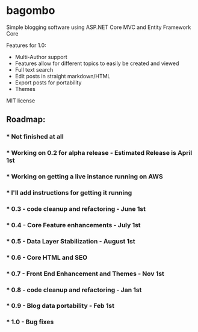 # bagombo

Simple blogging software using ASP.NET Core MVC and Entity Framework Core

Features for 1.0:
* Multi-Author support
* Features allow for different topics to easily be created and viewed
* Full text search
* Edit posts in straight markdown/HTML
* Export posts for portability
* Themes

MIT license

## Roadmap:
### * Not finished at all
### * Working on 0.2 for alpha release - Estimated Release is April 1st
### * Working on getting a live instance running on AWS
### * I'll add instructions for getting it running
### * 0.3 - code cleanup and refactoring - June 1st
### * 0.4 - Core Feature enhancements - July 1st
### * 0.5 - Data Layer Stabilization - August 1st
### * 0.6 - Core HTML and SEO 
### * 0.7 - Front End Enhancement and Themes - Nov 1st
### * 0.8 - code cleanup and refactoring - Jan 1st
### * 0.9 - Blog data portability - Feb 1st
### * 1.0 - Bug fixes




